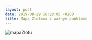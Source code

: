 ```yaml
---
layout: post
date: 2019-08-29 16:28:05 +0200
title: Mapa Zlotowa z ważnym punktami 
---
```

<p><img src="http://pomorze.zhr.pl/wp-content/uploads/2019/08/mapimage.jpg" alt="mapaZlotu"  /></p>
